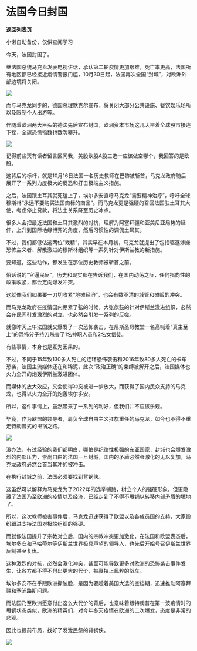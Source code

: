 # 法国今日封国

[**返回列表页**](/gzh/政事堂2019)

小懒自动备份，仅供查阅学习

今天，法国封国了。

  

继法国总统马克龙发表电视讲话，承认第二轮疫情更加艰难，死亡率更高，法国所有地区都已经接近疫情警报门槛，10月30日起，法国再次全国“封城”，对欧洲外部边境将关闭。

  

![](https://mmbiz.qpic.cn/mmbiz_png/rxhS23yu8cPkxic4sj4NNpnic6dIMA6yzuKXRclRmoohSVY8OOSJRmI5Dz0qzMcO8K9jicnn3bAQGOlczBuDAU8jA/640?wx_fmt=png)

  

而与马克龙同步的，德国总理默克尔宣布，将关闭大部分公共设施、餐饮娱乐场所以及限制个人出游等。

  

伴随着欧洲两大巨头的德法先后宣布封国，欧洲资本市场这几天带着全球股市接连下挫，全球恐慌指数也数次攀升。  

  

![](https://mmbiz.qpic.cn/mmbiz_jpg/rxhS23yu8cPkxic4sj4NNpnic6dIMA6yzuNln9LtPKuPClEGGwFQjfs7lKryMIHFN4SXDNJAKpwNF10FHwxFFKQQ/640?wx_fmt=jpeg)

  

记得前些天有读者留言区问我，美股欧股A股三选一应该做空哪个，我回答的是欧股。

  

这背后的标杆，就是10月16日法国一名历史教师在巴黎被斩首，马克龙政府随后展开了一系列力度极大的反恐和打击极端主义措施。

  

之后，法国跟土耳其就死磕上了，埃尔多安直呼马克龙“需要精神治疗”，呼吁全球穆斯林“永远不要购买法国商标的商品”。而马克龙更是强硬的召回法国驻土耳其大使，考虑停止贷款，将法土关系降至历史冰点。

  

很多人会把最近法国和土耳其激烈的对抗，理解为阿塞拜疆和亚美尼亚局势的延伸，上升到国际地缘博弈的角度，然后习惯性的调侃土耳其。

  

不过，我们都低估这两位“戏精”，其实早在本月初，马克龙就提出了包括驱逐涉嫌恐怖主义者、解散激进的穆斯林组织等一系列针对伊斯兰教的新措施。

  

要知道，这些动作，都发生在那位历史教师被斩首之前。  

  

俗话说的“官逼民反”，历史和现实都在告诉我们，在国内动荡之际，任何指向性的政策收紧，都会定向爆发冲突。

  

这就像我们如果要一刀切收紧“地摊经济”，也会有数不清的城管和摊贩的冲突。

  

而马克龙政府在疫情国内绷紧了弦的时候，大张旗鼓的针对伊斯兰激进组织，必然会在民间引发激烈的对立，也必然会引发一系列的反噬。

  

就像昨天上午法国就又爆发了一次恐怖袭击，在尼斯圣母教堂一名高喊着“真主至上”的恐怖分子持刀杀害了1名神职人员和2名女信徒。

  

有些事情，本身也是互为因果的。

  

不过，不同于15年致130多人死亡的连环恐怖袭击和2016年致80多人死亡的卡车恐袭，法国主流媒体还在和稀泥，此次“政治正确”的束缚被解开之后，法国媒体也火力全开的炮轰伊斯兰激进团体。

  

而媒体的放大效应，又会使得冲突被进一步放大，而获得了国内民众支持的马克龙，也得以火力全开的炮轰埃尔多安。

  

所以，这件事情上，虽然带来了一系列的利好，但我们并不应该乐观。

  

毕竟，作为欧盟的领导者，肩负全球自由主义扛旗重任的马克龙，如今也不得不重走特朗普式的甩锅之路。

  

![](https://mmbiz.qpic.cn/mmbiz_jpg/rxhS23yu8cPkxic4sj4NNpnic6dIMA6yzuZG45S1HdBh6XxyCyTIKxbISCFzYzdRkKPf0merREiaXTtmzjVrHVJHQ/640?wx_fmt=jpeg)

  

没办法，有过经验的我们都明白，哪怕是纪律性极强的东亚国家，封城也会爆发激烈的内部压力，崇尚自由的法国一旦封城，国内的矛盾必然会激化的无以复加，马克龙政府必然会首当其冲的被冲击。

  

在执行封城之前，法国必须要找到背锅侠。  

  

这虽然可以解释为马克龙为了2022年的选举铺路，树立个人的强硬形象，但更隐藏了法国乃至欧洲的疫情以及经济，已经走到了不得不甩锅以转移内部矛盾的境地了。

  

所以，这次教师被害事件后，马克龙迅速获得了欧盟以及各成员国的支持，大家纷纷跟进支持法国对极端组织的强硬。

  

而就像法国提升了宗教对立后，国内的宗教冲突更加激化，在法国和欧盟表态后，埃尔多安和马哈蒂尔等伊斯兰世界极具声望的领导人，也先后开始号召伊斯兰世界反制甚至复仇。

  

这种激烈的对抗，必然会激化冲突，甚至可能导致更多对欧洲的恐怖袭击事件发生，让各方都不得不付出更大的代价，被裹挟上民粹的战车。

  

埃尔多安不在乎跟欧洲撕破脸，是因为要趁着美国大选的空档期，迅速推动阿塞拜疆和塞浦路斯问题。

  

而法国乃至欧洲愿意付出这么大代价的背后，也意味着跟特朗普在第一波疫情时的甩锅状态类似，欧洲的精英们，对今年冬天疫情在欧洲的二次爆发，态度是非常的悲观。

  

因此也提前布局，找好了发泄民怨的背锅侠。

  

![](https://mmbiz.qpic.cn/mmbiz_jpg/rxhS23yu8cPp0iaKAfe0ZsWfgGcY72o9Nror8TicrtnlDsqzY7y4Kum4fM3X0FMEGlbvm9HvZUiaETSnLt4DHNLbQ/640?wx_fmt=jpeg)

